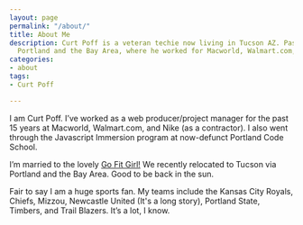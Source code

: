 ```yaml
---
layout: page
permalink: "/about/"
title: About Me
description: Curt Poff is a veteran techie now living in Tucson AZ. Past homes include
  Portland and the Bay Area, where he worked for Macworld, Walmart.com, and Nike.
categories:
- about
tags:
- Curt Poff

---
```

I am Curt Poff. I’ve worked as a web producer/project manager for the past 15 years at Macworld, Walmart.com, and Nike (as a contractor). I also went through the Javascript Immersion program at now-defunct Portland Code School.

I’m married to the lovely [Go Fit Girl!](http://gofitgirl.com) We recently relocated to Tucson via Portland and  the Bay Area. Good to be back in the sun.

Fair to say I am a huge sports fan. My teams include the Kansas City Royals, Chiefs, Mizzou, Newcastle United (It's a long story), Portland State, Timbers, and Trail Blazers. It’s a lot, I know.